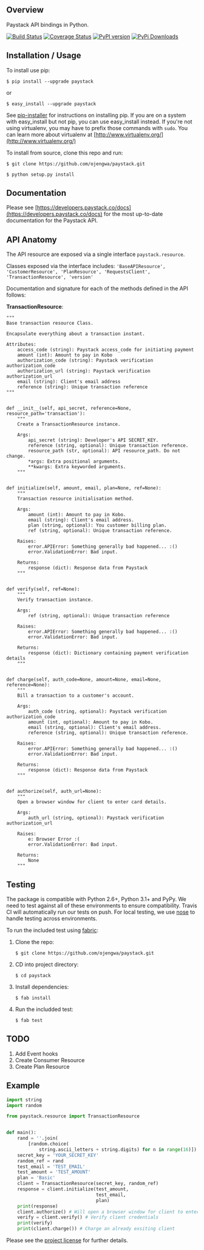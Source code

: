 Overview
--------

Paystack API bindings in Python.

[![Build Status](https://travis-ci.org/ojengwa/paystack.svg?branch=master)](https://travis-ci.org/ojengwa/paystack) [![Coverage Status](https://coveralls.io/repos/github/ojengwa/paystack/badge.svg?branch=master)](https://coveralls.io/github/ojengwa/paystack?branch=master) [![PyPI version](https://badge.fury.io/py/paystack.svg)](https://badge.fury.io/py/paystack) [![PyPi Downloads](https://img.shields.io/pypi/dm/paystack)](https://pypi.python.org/pypi/paystack)


Installation / Usage
--------------------

To install use pip:

    $ pip install --upgrade paystack

or

    $ easy_install --upgrade paystack

See [pip-installer](http://www.pip-installer.org/en/latest/index.html) for instructions
on installing pip. If you are on a system with easy_install but not
pip, you can use easy_install instead. If you're not using virtualenv,
you may have to prefix those commands with `sudo`. You can learn more
about virtualenv at [http://www.virtualenv.org/](http://www.virtualenv.org/)

To install from source, clone this repo and run:

    $ git clone https://github.com/ojengwa/paystack.git

    $ python setup.py install


Documentation
-------------

Please see [https://developers.paystack.co/docs](https://developers.paystack.co/docs) for the most up-to-date documentation for the Paystack API.


API Anatomy
-------------

The API resource are exposed via a single interface `paystack.resource`.

Classes exposed via the interface includes:
`'BaseAPIResource', 'CustomerResource', 'PlanResource', 'RequestsClient', 'TransactionResource', 'version'`

Documentation and signature for each of the methods defined in the API follows:


**TransactionResource**:

    """
    Base transaction resource Class.

    Encapsulate everything about a transaction instant.

    Attributes:
        access_code (string): Paystack access_code for initiating payment
        amount (int): Amount to pay in Kobo
        authorization_code (string): Paystack verification authorization_code
        authorization_url (string): Paystack verification authorization_url
        email (string): Client's email address
        reference (string): Unique transaction reference
    """


    def __init__(self, api_secret, reference=None, resource_path='transaction'):
        """
        Create a TransactionResource instance.

        Args:
            api_secret (string): Developer's API SECRET_KEY.
            reference (string, optional): Unique transaction reference.
            resource_path (str, optional): API resource_path. Do not change.
            *args: Extra positional arguments.
            **kwargs: Extra keyworded arguments.
        """


    def initialize(self, amount, email, plan=None, ref=None):
        """
        Transaction resource initialisation method.

        Args:
            amount (int): Amount to pay in Kobo.
            email (string): Client's email address.
            plan (string, optional): You customer billing plan.
            ref (string, optional): Unique transaction reference.

        Raises:
            error.APIError: Something generally bad happened... :()
            error.ValidationError: Bad input.

        Returns:
            response (dict): Response data from Paystack
        """


    def verify(self, ref=None):
        """
        Verify transaction instance.

        Args:
            ref (string, optional): Unique transaction reference

        Raises:
            error.APIError: Something generally bad happened... :()
            error.ValidationError: Bad input.

        Returns:
            response (dict): Dictionary containing payment verification details
        """


    def charge(self, auth_code=None, amount=None, email=None, reference=None):
        """
        Bill a transaction to a customer's account.

        Args:
            auth_code (string, optional): Paystack verification authorization_code
            amount (int, optional): Amount to pay in Kobo.
            email (string, optional): Client's email address.
            reference (string, optional): Unique transaction reference.

        Raises:
            error.APIError: Something generally bad happened... :()
            error.ValidationError: Bad input.

        Returns:
            response (dict): Response data from Paystack
        """


    def authorize(self, auth_url=None):
        """
        Open a browser window for client to enter card details.

        Args:
            auth_url (string, optional): Paystack verification authorization_url

        Raises:
            e: Browser Error :(
            error.ValidationError: Bad input.

        Returns:
            None
        """


Testing
-------------

The package is compatible with Python 2.6+, Python 3.1+ and PyPy.  We need to test against all of these environments to ensure compatibility.  Travis CI will automatically run our tests on push.  For local testing, we use [nose](http://nose2.readthedocs.org/en/latest/) to handle testing across environments.

To run the included test using [fabric](http://fabfile.org):

1. Clone the repo:

    ```$ git clone https://github.com/ojengwa/paystack.git```

2. CD into project directory:

    ```$ cd paystack```

3. Install dependencies:

    ```$ fab install```

4. Run the includded test:

    ```$ fab test```


TODO
------------

1. Add Event hooks
2. Create Consumer Resource
3. Create Plan Resource


Example
-------

```python
import string
import random

from paystack.resource import TransactionResource


def main():
    rand = ''.join(
        [random.choice(
            string.ascii_letters + string.digits) for n in range(16)])
    secret_key = 'YOUR_SECRET_KEY'
    random_ref = rand
    test_email = 'TEST_EMAIL'
    test_amount = 'TEST_AMOUNT'
    plan = 'Basic'
    client = TransactionResource(secret_key, random_ref)
    response = client.initialize(test_amount,
                                 test_email,
                                 plan)
    print(response)
    client.authorize() # Will open a browser window for client to enter card details
    verify = client.verify() # Verify client credentials
    print(verify)
    print(client.charge()) # Charge an already exsiting client

```
Please see the [project license](license.md) for further details.